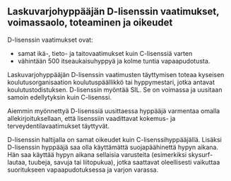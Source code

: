 
## Laskuvarjohyppääjän D-lisenssin vaatimukset, voimassaolo, toteaminen ja oikeudet

D-lisenssin vaatimukset ovat:

* samat ikä-, tieto- ja taitovaatimukset kuin C-lisenssiä varten
* vähintään 500 itseaukaisuhyppyä ja kolme tuntia vapaapudotusta.

Laskuvarjohyppääjän D-lisenssin vaatimusten täyttymisen toteaa kyseisen koulutusorganisaation koulutuspäällikkö tai hyppymestari, jotka antavat koulutustodistuksen. D-lisenssin myöntää SIL. Se on voimassa ja uusitaan samoin
edellytyksin kuin C-lisenssi. 

Aiemmin myönnettyä D-lisenssiä uusittaessa hyppääjä varmentaa omalla allekirjoituksellaan, että lisenssiin vaadittavat kokemus- ja terveydentilavaatimukset täyttyvät. 

D-lisenssin haltijalla on samat oikeudet kuin C-lisenssihyppääjällä. Lisäksi D-lisenssin hyppääjä saa olla käyttämättä suojapäähinettä hypyn aikana. Hän saa käyttää hypyn aikana sellaisia varusteita (esimerkiksi skysurf-lautaa, tuubeja, savuja tai liitopukua), jotka saattavat oleellisesti vaikuttaa suoritukseen vapaapudotuksessa ja varjon varassa.
